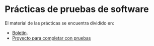 
# Prácticas de pruebas de software

El material de las prácticas se encuentra dividido en:

* [Boletín](boletin/).
* [Proyecto para completar con pruebas](todo-list/)
